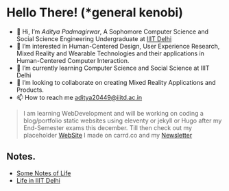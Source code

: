 # Hello There! (*general kenobi)

- 👋 Hi, I’m *Aditya Padmagirwar*, A Sophomore Computer Science and Social Science Engineering Undergraduate at [IIIT Delhi](https://www.iiitd.ac.in/)
- 👀 I’m interested in Human-Centered Design, User Experience Research, Mixed Reality and Wearable Technologies and their applications in Human-Centered Computer Interaction.
- 🌱 I’m currently learning Computer Science and Social Science at IIIT Delhi
- 💞️ I’m looking to collaborate on creating Mixed Reality Applications and Products.
- 📫 How to reach me [aditya20449@iiitd.ac.in](mailto:aditya20449@iiitd.ac.in)

> I am learning WebDevelopment and will be working on coding a blog/portfolio static websites using eleventy or jekyll or Hugo after my End-Semester exams this december. Till then check out my placeholder [WebSite](https://adityapadma.carrd.co) I made on carrd.co and my [Newsletter](https://adityapadma.substack.com/)
  
## Notes.

- [Some Notes of Life](../notes-on-life.md)
- [Life in IIIT Delhi](../life-in-IIIT-Delhi.md)
<!---
Aditya2020449/Aditya2020449 is a ✨ special ✨ repository because its `README.md` (this file) appears on your GitHub profile.
You can click the Preview link to take a look at your changes.
--->
